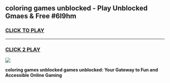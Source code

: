 
## coloring games unblocked - Play Unblocked Gmaes & Free #6l9hm
<h3>
<a href="https://news.freeplayer.one?title=coloring_games_unblocked&ref=24F">CLICK TO PLAY</a></h3>
<hr>

<h3>
<a href="https://news.freeplayer.one?title=coloring_games_unblocked&ref=24F">CLICK 2 PLAY</a>
  
</h3>

<a href="https://news.freeplayer.one?title=coloring_games_unblocked&ref=24F/"><img src="https://clearcache.store/games.png"></a>


**coloring games unblocked games unblocked: Your Gateway to Fun and Accessible Online Gaming**
